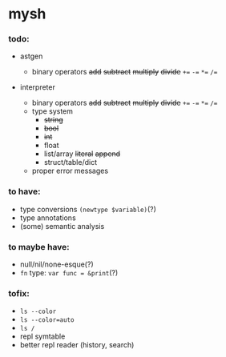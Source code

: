 # mysh

### todo:

* astgen
  * binary operators ~~add~~ ~~subtract~~ ~~multiply~~ ~~divide~~ `+=` `-=` `*=` `/=`

* interpreter
  * binary operators ~~add~~ ~~subtract~~ ~~multiply~~ ~~divide~~ `+=` `-=` `*=` `/=`
  * type system
    * ~~string~~
    * ~~bool~~
    * ~~int~~
    * float
    * list/array ~~literal~~ ~~append~~
    * struct/table/dict
  * proper error messages

### to have:
 * type conversions `(newtype $variable)`(?)
 * type annotations
 * (some) semantic analysis

### to maybe have:
 * null/nil/none-esque(?)
 * `fn` type: `var func = &print`(?)

### tofix:
 * `ls --color`
 * `ls --color=auto`
 * `ls /`
 * repl symtable
 * better repl reader (history, search)
